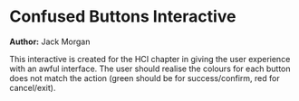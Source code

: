 # Confused Buttons Interactive

**Author:** Jack Morgan

This interactive is created for the HCI chapter in giving the user experience with an awful interface. The user should realise the colours for each button does not match the action (green should be for success/confirm, red for cancel/exit).
